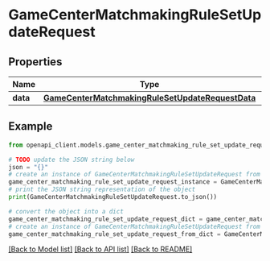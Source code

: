 # GameCenterMatchmakingRuleSetUpdateRequest


## Properties

Name | Type | Description | Notes
------------ | ------------- | ------------- | -------------
**data** | [**GameCenterMatchmakingRuleSetUpdateRequestData**](GameCenterMatchmakingRuleSetUpdateRequestData.md) |  | 

## Example

```python
from openapi_client.models.game_center_matchmaking_rule_set_update_request import GameCenterMatchmakingRuleSetUpdateRequest

# TODO update the JSON string below
json = "{}"
# create an instance of GameCenterMatchmakingRuleSetUpdateRequest from a JSON string
game_center_matchmaking_rule_set_update_request_instance = GameCenterMatchmakingRuleSetUpdateRequest.from_json(json)
# print the JSON string representation of the object
print(GameCenterMatchmakingRuleSetUpdateRequest.to_json())

# convert the object into a dict
game_center_matchmaking_rule_set_update_request_dict = game_center_matchmaking_rule_set_update_request_instance.to_dict()
# create an instance of GameCenterMatchmakingRuleSetUpdateRequest from a dict
game_center_matchmaking_rule_set_update_request_from_dict = GameCenterMatchmakingRuleSetUpdateRequest.from_dict(game_center_matchmaking_rule_set_update_request_dict)
```
[[Back to Model list]](../README.md#documentation-for-models) [[Back to API list]](../README.md#documentation-for-api-endpoints) [[Back to README]](../README.md)


